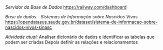 *Servidor da Base de Dados*
https://railway.com/dashboard

*Base de dados - Sistemas de Informação sobre Nascidos Vivos*
https://opendatasus.saude.gov.br/dataset/sistema-de-informacao-sobre-nascidos-vivos-sinasc

*Atividade atual:*
Analisar dicionário de dados e identificar as tabelas que podem ser criadas
Depois definir as relações e relacionamentos
